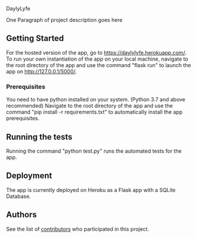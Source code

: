 DaylyLyfe

One Paragraph of project description goes here

## Getting Started

For the hosted version of the app, go to https://daylylyfe.herokuapp.com/. To run your own instantiation of the app on your local machine, navigate to the root directory of the app and use the command "flask run" to launch the app on http://127.0.0.1/5000/.

### Prerequisites

You need to have python installed on your system. (Python 3.7 and above recommended)
Navigate to the root directory of the app and use the command "pip install -r requirements.txt" to automatically install the app prerequisites.

## Running the tests
    
Running the command "python test.py" runs the automated tests for the app.

## Deployment

The app is currently deployed on Heroku as a Flask app with a SQLite Database.

## Authors

See the list of [contributors](https://github.com/anand-anmol/Dayly-Lyfe/contributors) who participated in this project.
